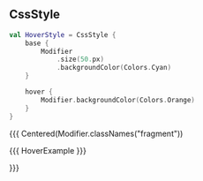 ## CssStyle

```kotlin 0|2-6|8-10|0 [left]
val HoverStyle = CssStyle {
    base {
        Modifier
            .size(50.px)
            .backgroundColor(Colors.Cyan)
    }

    hover {
        Modifier.backgroundColor(Colors.Orange)
    }
}
```

{{{ Centered(Modifier.classNames("fragment"))

{{{ HoverExample }}}

}}}
